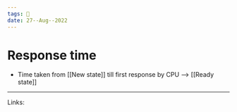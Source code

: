 ```yaml
---
tags: 🌱
date: 27--Aug--2022
---
```


# Response time

- Time taken from [[New state]] till first response by CPU --> [[Ready state]]

---
Links: 